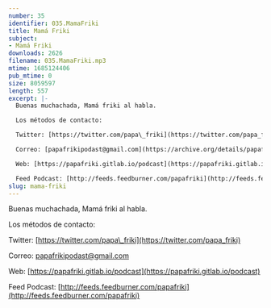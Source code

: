 ```yaml
---
number: 35
identifier: 035.MamaFriki
title: Mamá Friki
subject:
- Mamá Friki
downloads: 2626
filename: 035.MamaFriki.mp3
mtime: 1685124406
pub_mtime: 0
size: 8059597
length: 557
excerpt: |-
  Buenas muchachada, Mamá friki al habla.

  Los métodos de contacto:

  Twitter: [https://twitter.com/papa\_friki](https://twitter.com/papa_friki)

  Correo: [papafrikipodast@gmail.com](https://archive.org/details/papafrikipodast@gmail.com)

  Web: [https://papafriki.gitlab.io/podcast](https://papafriki.gitlab.io/podcast)

  Feed Podcast: [http://feeds.feedburner.com/papafriki](http://feeds.feedburner.com/papafriki)
slug: mama-friki
---
```

Buenas muchachada, Mamá friki al habla.

Los métodos de contacto:

Twitter: [https://twitter.com/papa\_friki](https://twitter.com/papa_friki)

Correo: [papafrikipodast@gmail.com](https://archive.org/details/papafrikipodast@gmail.com)

Web: [https://papafriki.gitlab.io/podcast](https://papafriki.gitlab.io/podcast)

Feed Podcast: [http://feeds.feedburner.com/papafriki](http://feeds.feedburner.com/papafriki)